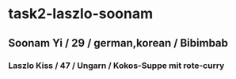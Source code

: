 # task2-laszlo-soonam

## Soonam Yi / 29 / german,korean / Bibimbab

### Laszlo Kiss / 47 / Ungarn / Kokos-Suppe mit rote-curry
